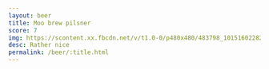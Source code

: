 ```yaml
---
layout: beer
title: Moo brew pilsner
score: 7
img: https://scontent.xx.fbcdn.net/v/t1.0-0/p480x480/483798_10151602282778745_989104715_n.jpg?oh=0edb56ee440d071cfa58f20998c44f63&oe=5919D9DB
desc: Rather nice
permalink: /beer/:title.html
---
```

